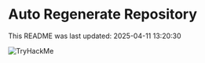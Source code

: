 # Auto Regenerate Repository

This README was last updated: 2025-04-11 13:20:30

 ![TryHackMe](https://tryhackme.com/badge/533634)